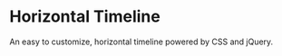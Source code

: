 Horizontal Timeline
=========

An easy to customize, horizontal timeline powered by CSS and jQuery.


